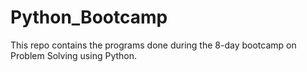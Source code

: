 # Python_Bootcamp
This repo contains the programs done during the 8-day bootcamp on Problem Solving using Python.
